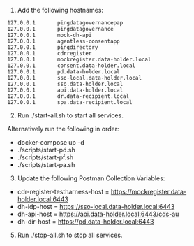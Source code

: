 
1) Add the following hostnames: 
```
127.0.0.1       pingdatagovernancepap
127.0.0.1       pingdatagovernance
127.0.0.1       mock-dh-api
127.0.0.1       agentless-consentapp
127.0.0.1       pingdirectory
127.0.0.1       cdrregister
127.0.0.1       mockregister.data-holder.local
127.0.0.1       consent.data-holder.local
127.0.0.1       pd.data-holder.local
127.0.0.1       sso-local.data-holder.local
127.0.0.1       sso.data-holder.local
127.0.0.1       api.data-holder.local
127.0.0.1       dr.data-recipient.local
127.0.0.1       spa.data-recipient.local
```

2) Run ./start-all.sh to start all services.

Alternatively run the following in order:
- docker-compose up -d
- ./scripts/start-pd.sh
- ./scripts/start-pf.sh
- ./scripts/start-pa.sh

3) Update the following Postman Collection Variables:
- cdr-register-testharness-host = https://mockregister.data-holder.local:6443
- dh-idp-host = https://sso-local.data-holder.local:6443
- dh-api-host = https://api.data-holder.local:6443/cds-au
- dh-dir-host = https://pd.data-holder.local:6443
5) Run ./stop-all.sh to stop all services.
